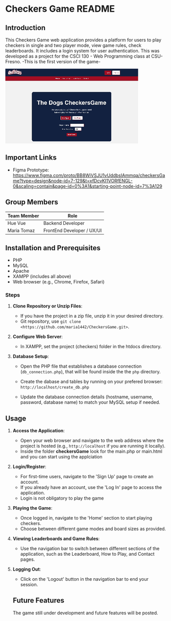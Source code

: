 
# Checkers Game  README

## Introduction

This Checkers Game web application provides a platform for users to play checkers in single and two player mode, view game rules, check leaderboards. It includes a login system for user authentication. This was developed as a project for the CSCI 130 - Web Programming class at CSU-Fresno. -This is the first version of the game- 


![](https://github.com/maria1442/CheckersGame/blob/main/gif)



## Important Links

- Figma Prototype: https://www.figma.com/proto/BB8WiVSJU1vUddbsIAmmqa/checkersGame?type=design&node-id=7-129&t=xfDcvKI1VORfENGL-0&scaling=contain&page-id=0%3A1&starting-point-node-id=7%3A129 

## Group Members 
| Team Member | Role |
---|---
| Hue Vue | Backend Developer|
| Maria Tomaz | FrontEnd Developer / UX/UI |


## Installation and Prerequisites

- PHP 
- MySQL 
- Apache
- XAMPP (includes all above)
- Web browser (e.g., Chrome, Firefox, Safari)

### Steps

1. **Clone Repository or Unzip Files**: 
   - If you have the project in a zip file, unzip it in your desired directory.
   -  Git repository, use `git clone <https://github.com/maria1442/CheckersGame.git>`.

2. **Configure Web Server**:
   - In XAMPP, set the project (checkers) folder  in the htdocs directory.
   
3. **Database Setup**:
   - Open the PHP file that establishes a database connection (`db_connection.php`), that will be found inside the  the `php`  directory.

   - Create the dabase and tables by running on your prefered browser: `http://localhost/create_db.php`

   - Update the database connection details (hostname, username, password, database name) to match your MySQL setup if needed.

## Usage

1. **Access the Application**:
   - Open your web browser and navigate to the web address where the project is hosted (e.g., `http://localhost` if you are running it locally).
    - Inside the folder **checkersGame** look for the main.php or main.html and you can start using the applciation 

2. **Login/Register**:
   - For first-time users, navigate to the 'Sign Up' page to create an account.
   - If you already have an account, use the 'Log In' page to access the application.
   - Login is not obligatory to play the game

3. **Playing the Game**:
   - Once logged in, navigate to the 'Home' section to start playing checkers.
   - Choose between different game modes and board sizes as provided.

4. **Viewing Leaderboards and Game Rules**:
   - Use the navigation bar to switch between different sections of the application, such as the Leaderboard, How to Play, and Contact pages.

5. **Logging Out**:
   - Click on the 'Logout' button in the navigation bar to end your session.
  
   ## Future Features

   The game still under development and future features will be posted. 

